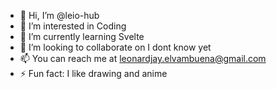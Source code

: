- 👋 Hi, I’m @leio-hub
- 👀 I’m interested in Coding
- 🌱 I’m currently learning Svelte
- 💞️ I’m looking to collaborate on I dont know yet
- 📫 You can reach me at leonardjay.elvambuena@gmail.com
- ⚡ Fun fact: I like drawing and anime

<!---
leio-hub/leio-hub is a ✨ special ✨ repository because its `README.md` (this file) appears on your GitHub profile.
You can click the Preview link to take a look at your changes.
--->

